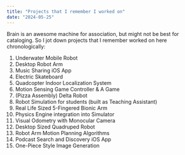 ```yaml
---
title: "Projects that I remember I worked on"
date: "2024-05-25"
---
```


Brain is an awesome machine for association, but might not be best for cataloging. So I jot down projects that I remember worked on here chronologically:

1. Underwater Mobile Robot
1. Desktop Robot Arm
1. Music Sharing iOS App
1. Electric Skateboard
1. Quadcopter Indoor Localization System
1. Motion Sensing Game Controller & A Game
1. (Pizza Assembly) Delta Robot
1. Robot Simulation for students (built as Teaching Assistant)
1. Real Life Sized 5-Fingered Bionic Arm
1. Physics Engine integration into Simulator
1. Visual Odometry with Monocular Camera
1. Desktop Sized Quadruped Robot
1. Robot Arm Motion Planning Algorithms
1. Podcast Search and Discovery iOS App
1. One-Piece Style Image Generation
